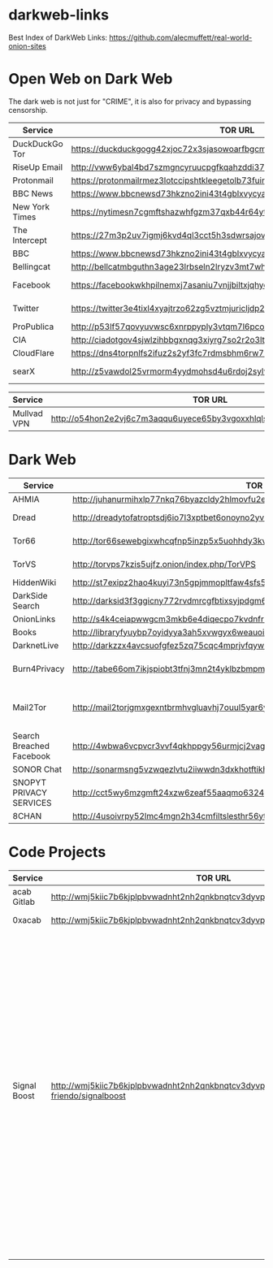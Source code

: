 # darkweb-links

Best Index of DarkWeb Links:
https://github.com/alecmuffett/real-world-onion-sites

# Open Web on Dark Web
The dark web is not just for "CRIME", it is also for privacy and bypassing censorship. 

|  Service   |  TOR URL   |   Comments  |
| --- | --- | --- |
| DuckDuckGo Tor | https://duckduckgogg42xjoc72x3sjasowoarfbgcmvfimaftt6twagswzczad.onion/ | Search Engine    |
| RiseUp Email | http://vww6ybal4bd7szmgncyruucpgfkqahzddi37ktceo3ah7ngmcopnpyyd.onion/ | Email    |
| Protonmail | https://protonmailrmez3lotccipshtkleegetolb73fuirgj7r4o4vfu7ozyd.onion/ | Email  |
| BBC News | https://www.bbcnewsd73hkzno2ini43t4gblxvycyac5aw4gnv7t2rccijh7745uqd.onion/ |  News   |
| New York Times | https://nytimesn7cgmftshazwhfgzm37qxb44r64ytbb2dj3x62d2lljsciiyd.onion/ |  News  |
| The Intercept  | https://27m3p2uv7igmj6kvd4ql3cct5h3sdwrsajovkkndeufumzyfhlfev4qd.onion | News  |
|  BBC |  https://www.bbcnewsd73hkzno2ini43t4gblxvycyac5aw4gnv7t2rccijh7745uqd.onion | News  |
| Bellingcat | http://bellcatmbguthn3age23lrbseln2lryzv3mt7whis7ktjw4qrestbzad.onion/ | Research |
|  Facebook | https://facebookwkhpilnemxj7asaniu7vnjjbiltxjqhye3mhbshg7kx5tfyd.onion | Social Media  |
| Twitter | https://twitter3e4tixl4xyajtrzo62zg5vztmjuricljdp2c5kshju4avyoid.onion/explore | Social Media|
| ProPublica | http://p53lf57qovyuvwsc6xnrppyply3vtqm7l6pcobkmyqsiofyeznfu5uqd.onion/ |  News   |
| CIA | http://ciadotgov4sjwlzihbbgxnqg3xiyrg7so2r2o3lt5wz5ypk4sxyjstad.onion/ |  Government   |
| CloudFlare | https://dns4torpnlfs2ifuz2s2yf3fc7rdmsbhm6rw75euj35pac6ap25zgqad.onion/ |  Web   |
| searX | http://z5vawdol25vrmorm4yydmohsd4u6rdoj2sylvoi3e3nqvxkvpqul7bqd.onion/ | search Engine |

|  Service   |  TOR URL   |   Comments  |
| --- | --- | --- |
| Mullvad VPN | http://o54hon2e2vj6c7m3aqqu6uyece65by3vgoxxhlqlsvkmacw6a7m7kiad.onion/ | VPN    |


# Dark Web

|  Service   |  TOR URL   |   Comments  |
| --- | --- | --- |
| AHMIA | http://juhanurmihxlp77nkq76byazcldy2hlmovfu2epvl5ankdibsot4csyd.onion/ | Search Engine| 
| Dread | http://dreadytofatroptsdj6io7l3xptbet6onoyno2yv7jicoxknyazubrad.onion/ | Forum and marketplace |
| Tor66 | http://tor66sewebgixwhcqfnp5inzp5x5uohhdy3kvtnyfxc2e5mxiuh34iid.onion/ | Search Engine for Tor |
| TorVS | http://torvps7kzis5ujfz.onion/index.php/TorVPS | Virtual Private Server |
| HiddenWiki | http://st7exipz2hao4kuyi73n5gpjmmopltfaw4sfs5uie7hr53m7ghsf2lid.onion/index.php/Main_Page |  Information   |
| DarkSide Search | http://darksid3f3ggicny772rvdmrcgfbtixsyjpdgm6unh5qci6r24ukg4qd.onion |     |
| OnionLinks | http://s4k4ceiapwwgcm3mkb6e4diqecpo7kvdnfr5gg7sph7jjppqkvwwqtyd.onion |     |
| Books | http://libraryfyuybp7oyidyya3ah5xvwgyx6weauoini7zyz555litmmumad.onion/archives/books/ |     |
| DarknetLive | http://darkzzx4avcsuofgfez5zq75cqc4mprjvfqywo45dfcaxrwqg6qrlfid.onion/ |     |
| Burn4Privacy | http://tabe66om7ikjspiobt3tfnj3mn2t4yklbzbmpmquu75dceyd7mxv7kqd.onion | Disposable SMS using real SIM Cards |
| Mail2Tor| http://mail2torjgmxgexntbrmhvgluavhj7ouul5yar6ylbvjkxwqf6ixkwyd.onion/ | communication free anonymous e-mail service|
| Search Breached Facebook | http://4wbwa6vcpvcr3vvf4qkhppgy56urmjcj2vagu2iqgp3z656xcmfdbiqd.onion |  PAI   |
| SONOR Chat | http://sonarmsng5vzwqezlvtu2iiwwdn3dxkhotftikhowpfjuzg7p3ca5eid.onion/ |  Communication   |
| SNOPYT PRIVACY SERVICES | http://cct5wy6mzgmft24xzw6zeaf55aaqmo6324gjlsghdhbiw5gdaaf4pkad.onion/ |  Web Services   |
| 8CHAN | http://4usoivrpy52lmc4mgn2h34cmfiltslesthr56yttv2pxudd3dapqciyd.onion/ |  Forum   |

# Code Projects
|  Service   |  TOR URL   |   Comments  |
| --- | --- | --- |
|  acab Gitlab | http://wmj5kiic7b6kjplpbvwadnht2nh2qnkbnqtcv3dyvpqtz7ssbssftxid.onion/explore  | Code Hosting   |
|  0xacab | http://wmj5kiic7b6kjplpbvwadnht2nh2qnkbnqtcv3dyvpqtz7ssbssftxid.onion:44203/  | Code Hosting  |
| Signal Boost  | http://wmj5kiic7b6kjplpbvwadnht2nh2qnkbnqtcv3dyvpqtz7ssbssftxid.onion/team-friendo/signalboost  |  Signalboost is a rapid response tool made by and for activists. It enables users to send encrypted text alerts over the Signal messaging service to mass subscriber lists without revealing the sender's phone number to recipients or recipients' phone numbers to each other -- for free |
|   |   |   |
|   |   |   |
|   |   |   |
